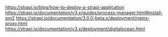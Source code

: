 https://strapi.io/blog/how-to-deploy-a-strapi-application
https://strapi.io/documentation/v3.x/guides/process-manager.html#install-pm2
https://strapi.io/documentation/3.0.0-beta.x/deployment/nginx-proxy.html
https://strapi.io/documentation/v3.x/deployment/digitalocean.html

